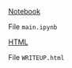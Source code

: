 
[Notebook](https://github.com/jinhuangpublic/sdcnd-udacity/blob/master/project03%20traffic%20sign%20classifier/main.ipynb)

File `main.ipynb`

[HTML](http://htmlpreview.github.io/?https://github.com/jinhuangpublic/sdcnd-udacity/blob/master/project03%20traffic%20sign%20classifier/WRITEUP.html)

File `WRITEUP.html`
